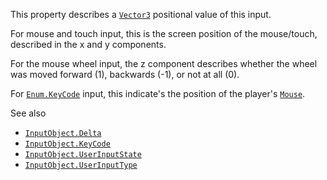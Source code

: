 This property describes a [`Vector3`](https://create.roblox.com/docs/reference/engine/datatypes/Vector3) positional value of this
input.

For mouse and touch input, this is the screen position of the mouse/touch,
described in the x and y components.

For the mouse wheel input, the z component describes whether the wheel was
moved forward (1), backwards (-1), or not at all (0).

For [`Enum.KeyCode`](https://create.roblox.com/docs/reference/engine/enums/KeyCode) input, this indicate's the position of the player's
[`Mouse`](https://create.roblox.com/docs/reference/engine/classes/Mouse).

See also

- [`InputObject.Delta`](https://create.roblox.com/docs/reference/engine/classes/InputObject#Delta)
- [`InputObject.KeyCode`](https://create.roblox.com/docs/reference/engine/classes/InputObject#KeyCode)
- [`InputObject.UserInputState`](https://create.roblox.com/docs/reference/engine/classes/InputObject#UserInputState)
- [`InputObject.UserInputType`](https://create.roblox.com/docs/reference/engine/classes/InputObject#UserInputType)